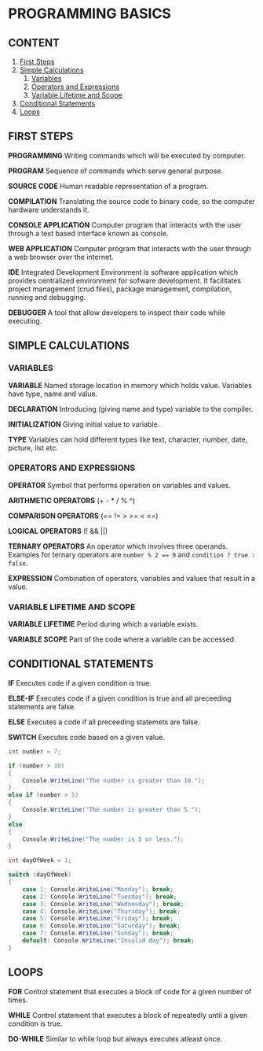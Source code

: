 # PROGRAMMING BASICS

## CONTENT

1. [First Steps](#first-steps)
2. [Simple Calculations](#simple-calculations)
    1. [Variables](#variables)
    2. [Operators and Expressions](#operators-and-expressions)
    3. [Variable Lifetime and Scope](#variable-lifetime-and-scope)
3. [Conditional Statements](#conditional-statements)
4. [Loops](#loops)

## FIRST STEPS

**PROGRAMMING** Writing commands which will be executed by computer.

**PROGRAM** Sequence of commands which serve general purpose.

**SOURCE CODE** Human readable representation of a program.

**COMPILATION** Translating the source code to binary code, so the computer
hardware understands it.

**CONSOLE APPLICATION** Computer program that interacts with the user through a
text based interface known as console.

**WEB APPLICATION** Computer program that interacts with the user through a web
browser over the internet.

**IDE** Integrated Development Environment is software application which
provides centralized environment for sofware development. It facilitates
project management (crud files), package management, compilation, running and
debugging.

**DEBUGGER** A tool that allow developers to inspect their code while executing.

## SIMPLE CALCULATIONS

### VARIABLES

**VARIABLE** Named storage location in memory which holds value. Variables have
type, name and value.

**DECLARATION** Introducing (giving name and type) variable to the compiler.

**INITIALIZATION** Giving initial value to variable.

**TYPE** Variables can hold different types like text, character, number, date,
picture, list etc.

### OPERATORS AND EXPRESSIONS

**OPERATOR** Symbol that performs operation on variables and values.

**ARITHMETIC OPERATORS** (+ - * / % ^)

**COMPARISON OPERATORS** (== != > >= < <=)

**LOGICAL OPERATORS** (! && ||)

**TERNARY OPERATORS** An operator which involves three operands. Examples for
ternary operators are `number % 2 == 0` and `condition ? true : false`.

**EXPRESSION** Combination of operators, variables and values that result in a
value.

### VARIABLE LIFETIME AND SCOPE

**VARIABLE LIFETIME** Period during which a variable exists.

**VARIABLE SCOPE** Part of the code where a variable can be accessed.

## CONDITIONAL STATEMENTS

**IF** Executes code if a given condition is true.

**ELSE-IF** Executes code if a given condition is true and all preceeding
statements are false.

**ELSE** Executes a code if all preceeding statemets are false.

**SWITCH** Executes code based on a given value.

```csharp
int number = 7;

if (number > 10)
{
    Console.WriteLine("The number is greater than 10.");
}
else if (number > 5)
{
    Console.WriteLine("The number is greater than 5.");
}
else
{
    Console.WriteLine("The number is 5 or less.");
}
```

```csharp
int dayOfWeek = 1;

switch (dayOfWeek)
{
    case 1: Console.WriteLine("Monday"); break;
    case 2: Console.WriteLine("Tuesday"); break;
    case 3: Console.WriteLine("Wednesday"); break;
    case 4: Console.WriteLine("Thursday"); break;
    case 5: Console.WriteLine("Friday"); break;
    case 6: Console.WriteLine("Saturday"); break;
    case 7: Console.WriteLine("Sunday"); break;
    default: Console.WriteLine("Invalid day"); break;
}
```

## LOOPS

**FOR** Control statement that executes a block of code for a given number of
times.

**WHILE** Control statement that executes a block of repeatedly until a given
condition is true.

**DO-WHILE** Similar to while loop but always executes atleast once.